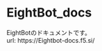 # EightBot_docs
<head>
<title>EightBot公式サイト</title>
<link rel="icon" href="eight.ico">
<link rel="apple-touch-icon" sizes="180x180" href="eight.ico">
</head>
EightBotのドキュメントです。<br>
url: https://Eightbot-docs.f5.si/
